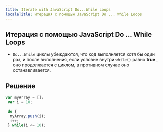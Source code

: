 ```yaml
---
title: Iterate with JavaScript Do...While Loops
localeTitle: Итерация с помощью JavaScript Do ... While Loops
---
```

## Итерация с помощью JavaScript Do ... While Loops

*   `Do...While` циклы убеждаются, что код выполняется хотя бы один раз, и после выполнения, если условие внутри `while()` равно **true** , оно продолжается с циклом, в противном случае оно останавливается.

## Решение

```javascript
var myArray = []; 
 var i = 10; 
 
 do { 
  myArray.push(i); 
  i++; 
 } while(i <= 10); 

```